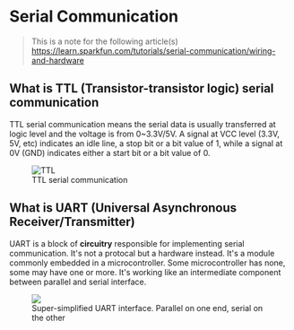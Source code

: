 # Serial Communication
> This is a note for the following article(s)
> https://learn.sparkfun.com/tutorials/serial-communication/wiring-and-hardware


## What is TTL (Transistor-transistor logic) serial communication
TTL serial communication means the serial data is usually transferred at logic level and
the voltage is from 0~3.3V/5V. A signal at VCC level (3.3V, 5V, etc) indicates an idle line, 
a stop bit or a bit value of 1, while a signal at 0V (GND) indicates either a start bit or a bit
value of 0.

<figure>
    <img src="https://cdn.sparkfun.com/assets/1/8/d/c/1/51142c09ce395f0e7e000002.png" alt="TTL"/>
    <figcaption>TTL serial communication</figcaption>
</figure>


## What is UART (Universal Asynchronous Receiver/Transmitter)
UART is a block of **circuitry** responsible for implementing serial communication. It's not a protocal but a hardware instead. It's a module commonly embedded in a microcontroller. Some microcontroller has none, some may have one or more. It's working like an intermediate component between parallel and serial interface.
<figure>
    <img src="https://cdn.sparkfun.com/assets/d/1/f/5/b/50e1cf30ce395fb227000000.png" />
    <figcaption>Super-simplified UART interface. Parallel on one end, serial on the other</figcaption>
</figure>
